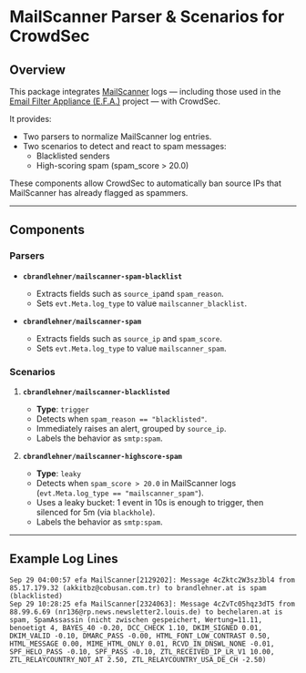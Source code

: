 # MailScanner Parser & Scenarios for CrowdSec

## Overview

This package integrates [MailScanner](https://www.mailscanner.info/) logs — including those used in the [Email Filter Appliance (E.F.A.)](https://efa-project.org) project — with CrowdSec.  

It provides:

- Two parsers to normalize MailScanner log entries.
- Two scenarios to detect and react to spam messages:
  - Blacklisted senders
  - High-scoring spam (spam_score > 20.0)

These components allow CrowdSec to automatically ban source IPs that MailScanner has already flagged as spammers.

---

## Components

### Parsers
- **`cbrandlehner/mailscanner-spam-blacklist`**
  - Extracts fields such as `source_ip`and `spam_reason`.
  - Sets `evt.Meta.log_type` to value `mailscanner_blacklist`.

- **`cbrandlehner/mailscanner-spam`**
  - Extracts fields such as `source_ip` and `spam_score`.
  - Sets `evt.Meta.log_type` to value `mailscanner_spam`.

### Scenarios
1. **`cbrandlehner/mailscanner-blacklisted`**
   - **Type**: `trigger`
   - Detects when `spam_reason == "blacklisted"`.
   - Immediately raises an alert, grouped by `source_ip`.
   - Labels the behavior as `smtp:spam`.

2. **`cbrandlehner/mailscanner-highscore-spam`**
   - **Type**: `leaky`
   - Detects when `spam_score > 20.0` in MailScanner logs (`evt.Meta.log_type == "mailscanner_spam"`).
   - Uses a leaky bucket: 1 event in 10s is enough to trigger, then silenced for 5m (via `blackhole`).
   - Labels the behavior as `smtp:spam`.

---

## Example Log Lines

```text
Sep 29 04:00:57 efa MailScanner[2129202]: Message 4cZktc2W3sz3bl4 from 85.17.179.32 (akkitbz@cobusan.com.tr) to brandlehner.at is spam (blacklisted)
Sep 29 10:28:25 efa MailScanner[2324063]: Message 4cZvTc05hqz3dT5 from 88.99.6.69 (nr136@rp.news.newsletter2.louis.de) to bechelaren.at is spam, SpamAssassin (nicht zwischen gespeichert, Wertung=11.11, benoetigt 4, BAYES_40 -0.20, DCC_CHECK 1.10, DKIM_SIGNED 0.01, DKIM_VALID -0.10, DMARC_PASS -0.00, HTML_FONT_LOW_CONTRAST 0.50, HTML_MESSAGE 0.00, MIME_HTML_ONLY 0.01, RCVD_IN_DNSWL_NONE -0.01, SPF_HELO_PASS -0.10, SPF_PASS -0.10, ZTL_RECEIVED_IP_LR_V1 10.00, ZTL_RELAYCOUNTRY_NOT_AT 2.50, ZTL_RELAYCOUNTRY_USA_DE_CH -2.50)
